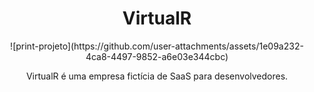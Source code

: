 <div align="center">
  <h1>VirtualR</h1>
 ![print-projeto](https://github.com/user-attachments/assets/1e09a232-4ca8-4497-9852-a6e03e344cbc)
  <p>VirtualR é uma empresa fictícia de SaaS para desenvolvedores.</p>
</div>

